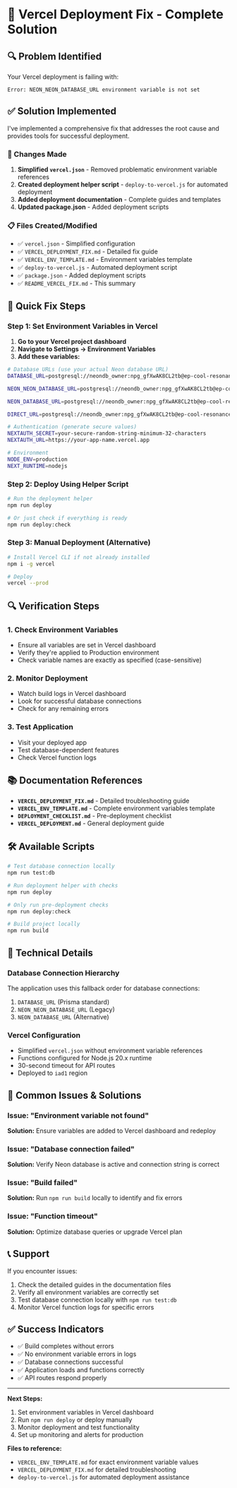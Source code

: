 # 🚀 Vercel Deployment Fix - Complete Solution

## 🔍 Problem Identified

Your Vercel deployment is failing with:
```
Error: NEON_NEON_DATABASE_URL environment variable is not set
```

## ✅ Solution Implemented

I've implemented a comprehensive fix that addresses the root cause and provides tools for successful deployment.

### 🔧 Changes Made

1. **Simplified `vercel.json`** - Removed problematic environment variable references
2. **Created deployment helper script** - `deploy-to-vercel.js` for automated deployment
3. **Added deployment documentation** - Complete guides and templates
4. **Updated package.json** - Added deployment scripts

### 📋 Files Created/Modified

- ✅ `vercel.json` - Simplified configuration
- ✅ `VERCEL_DEPLOYMENT_FIX.md` - Detailed fix guide
- ✅ `VERCEL_ENV_TEMPLATE.md` - Environment variables template
- ✅ `deploy-to-vercel.js` - Automated deployment script
- ✅ `package.json` - Added deployment scripts
- ✅ `README_VERCEL_FIX.md` - This summary

## 🚀 Quick Fix Steps

### Step 1: Set Environment Variables in Vercel

1. **Go to your Vercel project dashboard**
2. **Navigate to Settings → Environment Variables**
3. **Add these variables:**

```bash
# Database URLs (use your actual Neon database URL)
DATABASE_URL=postgresql://neondb_owner:npg_gfXwAK8CL2tb@ep-cool-resonance-adrhpfph-pooler.c-2.us-east-1.aws.neon.tech/neondb?sslmode=require&channel_binding=require

NEON_NEON_DATABASE_URL=postgresql://neondb_owner:npg_gfXwAK8CL2tb@ep-cool-resonance-adrhpfph-pooler.c-2.us-east-1.aws.neon.tech/neondb?sslmode=require&channel_binding=require

NEON_DATABASE_URL=postgresql://neondb_owner:npg_gfXwAK8CL2tb@ep-cool-resonance-adrhpfph-pooler.c-2.us-east-1.aws.neon.tech/neondb?sslmode=require&channel_binding=require

DIRECT_URL=postgresql://neondb_owner:npg_gfXwAK8CL2tb@ep-cool-resonance-adrhpfph-pooler.c-2.us-east-1.aws.neon.tech/neondb?sslmode=require&channel_binding=require

# Authentication (generate secure values)
NEXTAUTH_SECRET=your-secure-random-string-minimum-32-characters
NEXTAUTH_URL=https://your-app-name.vercel.app

# Environment
NODE_ENV=production
NEXT_RUNTIME=nodejs
```

### Step 2: Deploy Using Helper Script

```bash
# Run the deployment helper
npm run deploy

# Or just check if everything is ready
npm run deploy:check
```

### Step 3: Manual Deployment (Alternative)

```bash
# Install Vercel CLI if not already installed
npm i -g vercel

# Deploy
vercel --prod
```

## 🔍 Verification Steps

### 1. Check Environment Variables
- Ensure all variables are set in Vercel dashboard
- Verify they're applied to Production environment
- Check variable names are exactly as specified (case-sensitive)

### 2. Monitor Deployment
- Watch build logs in Vercel dashboard
- Look for successful database connections
- Check for any remaining errors

### 3. Test Application
- Visit your deployed app
- Test database-dependent features
- Check Vercel function logs

## 📚 Documentation References

- **`VERCEL_DEPLOYMENT_FIX.md`** - Detailed troubleshooting guide
- **`VERCEL_ENV_TEMPLATE.md`** - Complete environment variables template
- **`DEPLOYMENT_CHECKLIST.md`** - Pre-deployment checklist
- **`VERCEL_DEPLOYMENT.md`** - General deployment guide

## 🛠️ Available Scripts

```bash
# Test database connection locally
npm run test:db

# Run deployment helper with checks
npm run deploy

# Only run pre-deployment checks
npm run deploy:check

# Build project locally
npm run build
```

## 🔧 Technical Details

### Database Connection Hierarchy
The application uses this fallback order for database connections:
1. `DATABASE_URL` (Prisma standard)
2. `NEON_NEON_DATABASE_URL` (Legacy)
3. `NEON_DATABASE_URL` (Alternative)

### Vercel Configuration
- Simplified `vercel.json` without environment variable references
- Functions configured for Node.js 20.x runtime
- 30-second timeout for API routes
- Deployed to `iad1` region

## 🚨 Common Issues & Solutions

### Issue: "Environment variable not found"
**Solution:** Ensure variables are added to Vercel dashboard and redeploy

### Issue: "Database connection failed"
**Solution:** Verify Neon database is active and connection string is correct

### Issue: "Build failed"
**Solution:** Run `npm run build` locally to identify and fix errors

### Issue: "Function timeout"
**Solution:** Optimize database queries or upgrade Vercel plan

## 📞 Support

If you encounter issues:
1. Check the detailed guides in the documentation files
2. Verify all environment variables are correctly set
3. Test database connection locally with `npm run test:db`
4. Monitor Vercel function logs for specific errors

## ✅ Success Indicators

- ✅ Build completes without errors
- ✅ No environment variable errors in logs
- ✅ Database connections successful
- ✅ Application loads and functions correctly
- ✅ API routes respond properly

---

**Next Steps:**
1. Set environment variables in Vercel dashboard
2. Run `npm run deploy` or deploy manually
3. Monitor deployment and test functionality
4. Set up monitoring and alerts for production

**Files to reference:**
- `VERCEL_ENV_TEMPLATE.md` for exact environment variable values
- `VERCEL_DEPLOYMENT_FIX.md` for detailed troubleshooting
- `deploy-to-vercel.js` for automated deployment assistance